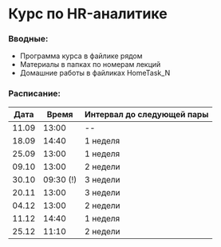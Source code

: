 # Курс по HR-аналитике

### Вводные:
* Программа курса в файлике рядом
* Материалы в папках по номерам лекций
* Домашние работы в файликах HomeTask_N

### Расписание: 

| Дата        | Время       | Интервал до следующей пары |
| ----------- | ----------- | ------|
| 11.09      | 13:00        | -- |
| 18.09      | 14:40        | 1 неделя |
| 25.09      | 13:00        | 1 неделя |
| 09.10      | 13:00        | 2 недели |
| 30.10      | 09:30 (!)    | 3 недели |
| 20.11      | 13:00        | 3 недели |
| 04.12      | 13:00        | 2 недели |
| 11.12      | 14:40        | 1 неделя |
| 25.12      | 11:10        | 2 недели |

